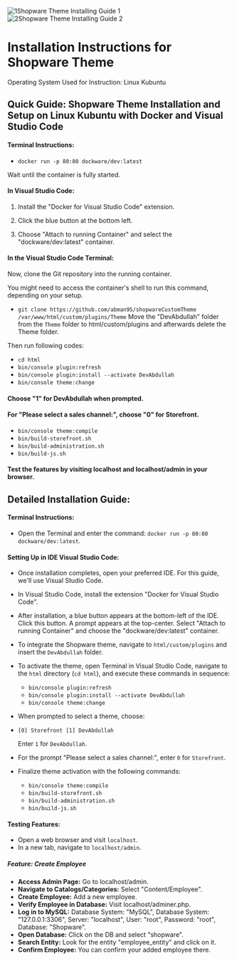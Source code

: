 ![1Shopware Theme Installing Guide 1](https://github.com/abman95/shopwareCustomTheme2/assets/132164884/4f0cd7ef-21e9-47e9-a661-00b5a61d6401)
![2Shopware Theme Installing Guide 2](https://github.com/abman95/shopwareCustomTheme2/assets/132164884/831ee14a-484c-4f8b-8d82-d9c7fa5ecbf8)

# Installation Instructions for Shopware Theme

Operating System Used for Instruction: Linux Kubuntu

## Quick Guide: Shopware Theme Installation and Setup on Linux Kubuntu with Docker and Visual Studio Code

#### Terminal Instructions:
- `docker run -p 80:80 dockware/dev:latest`

Wait until the container is fully started.

#### In Visual Studio Code:

1. Install the "Docker for Visual Studio Code" extension.

2. Click the blue button at the bottom left.

3. Choose "Attach to running Container" and select the "dockware/dev:latest" container.

#### In the Visual Studio Code Terminal:
Now, clone the Git repository into the running container. 

You might need to access the container's shell to run this command, depending on your setup.

- `git clone https://github.com/abman95/shopwareCustomTheme /var/www/html/custom/plugins/Theme`
Move the "DevAbdullah" folder from the `Theme` folder to html/custom/plugins and afterwards delete the Theme folder.

Then run following codes:
- `cd html`
- `bin/console plugin:refresh`
- `bin/console plugin:install --activate DevAbdullah`
- `bin/console theme:change`

#### Choose "1" for DevAbdullah when prompted.

#### For "Please select a sales channel:", choose "0" for Storefront.

- `bin/console theme:compile`
- `bin/build-storefront.sh`
- `bin/build-administration.sh`
- `bin/build-js.sh`

#### Test the features by visiting localhost and localhost/admin in your browser.  

  
## Detailed Installation Guide:

#### Terminal Instructions:

-   Open the Terminal and enter the command: `docker run -p 80:80 dockware/dev:latest`.

#### Setting Up in IDE Visual Studio Code:

-   Once installation completes, open your preferred IDE. For this guide, we'll use Visual Studio Code.
-   In Visual Studio Code, install the extension "Docker for Visual Studio Code".
-   After installation, a blue button appears at the bottom-left of the IDE. Click this button. A prompt appears at the top-center. Select "Attach to running Container" and choose the "dockware/dev:latest" container.
-   To integrate the Shopware theme, navigate to `html/custom/plugins` and insert the `DevAbdullah` folder.
-   To activate the theme, open Terminal in Visual Studio Code, navigate to the `html` directory (`cd html`), and execute these commands in sequence:
    -   `bin/console plugin:refresh`
    -   `bin/console plugin:install --activate DevAbdullah`
    -   `bin/console theme:change`
-   When prompted to select a theme, choose:
-   
    `[0] Storefront
    [1] DevAbdullah`

    Enter `1` for `DevAbdullah`.
-   For the prompt "Please select a sales channel:", enter `0` for `Storefront`.
-   Finalize theme activation with the following commands:
    -   `bin/console theme:compile`
    -   `bin/build-storefront.sh`
    -   `bin/build-administration.sh`
    -   `bin/build-js.sh`

#### Testing Features:

-   Open a web browser and visit `localhost`.
-   In a new tab, navigate to `localhost/admin`.


##### Feature: Create Employee

-   **Access Admin Page:** Go to localhost/admin.
-   **Navigate to Catalogs/Categories:** Select "Content/Employee".
-   **Create Employee:** Add a new employee.
-   **Verify Employee in Database:** Visit localhost/adminer.php.
-   **Log in to MySQL:** Database System: "MySQL", Database System: "127.0.0.1:3306", Server: "localhost", User: "root", Password: "root", Database: "Shopware".
-   **Open Database:** Click on the DB and select "shopware".
-   **Search Entity:** Look for the entity "employee_entity" and click on it.
-   **Confirm Employee:** You can confirm your added employee there.

